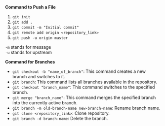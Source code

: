 **Command to Push a File**  
1. `git init`  
2. `git add .`  
3. `git commit -m "Initial commit"`  
4. `git remote add origin <repository_link>`  
5. `git push -u origin master`  

`-m` stands for message  
`-u` stands for upstream  

**Command for Branches**  
- `git checkout -b "name_of_branch"`: This command creates a new branch and switches to it.  
- `git branch`: This command lists all branches available in the repository.  
- `git checkout "branch_name"`: This command switches to the specified branch.  
- `git merge "branch_name"`: This command merges the specified branch into the currently active branch.  
- `git branch -m old-branch-name new-branch-name`: Rename branch name.  
- `git clone <repository_link>`: Clone repository.  
- `git branch -d branch-name`: Delete the branch.
